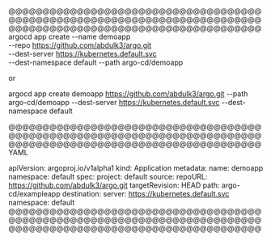 
@@@@@@@@@@@@@@@@@@@@@@@@@@@@@@@@@@@@@@@@@@@@@@@@@@@@@@@@@@@@@@@@@@@@@@@@@@@@@@@@@@@@@@@@@@@@@@@@@@@@@@@@@@@@@@@
argocd app create --name demoapp \
--repo https://github.com/abdulk3/argo.git \
--dest-server https://kubernetes.default.svc \
--dest-namespace default --path argo-cd/demoapp

or 

argocd app create demoapp https://github.com/abdulk3/argo.git --path argo-cd/demoapp --dest-server https://kubernetes.default.svc --dest-namespace default
  

@@@@@@@@@@@@@@@@@@@@@@@@@@@@@@@@@@@@@@@@@@@@@@@@@@@@@@@@@@@@@@@@@@@@@@@@@@@@@@@@@@@@@@@@@@@@@@@@@@@@@@@@@@@@@@@
YAML

apiVersion: argoproj.io/v1alpha1
kind: Application
metadata:
  name: demoapp
  namespace: default
spec:
  project: default
  source:
    repoURL: https://github.com/abdulk3/argo.git
    targetRevision: HEAD
    path: argo-cd/exampleapp
  destination:
    server: https://kubernetes.default.svc
    namespace: default
@@@@@@@@@@@@@@@@@@@@@@@@@@@@@@@@@@@@@@@@@@@@@@@@@@@@@@@@@@@@@@@@@@@@@@@@@@@@@@@@@@@@@@@@@@@@@@@@@@@@@@@@@@@@@@@

